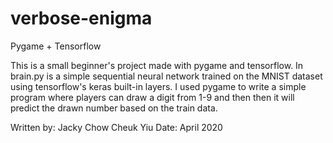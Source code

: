 # verbose-enigma
Pygame + Tensorflow

This is a small beginner's project made with pygame and tensorflow. 
In brain.py is a simple sequential neural network trained
on the MNIST dataset using tensorflow's keras built-in layers.
I used pygame to write a simple program where players can draw 
a digit from 1-9 and then then it will predict the drawn number 
based on the train data.

Written by: Jacky Chow Cheuk Yiu
Date: April 2020
